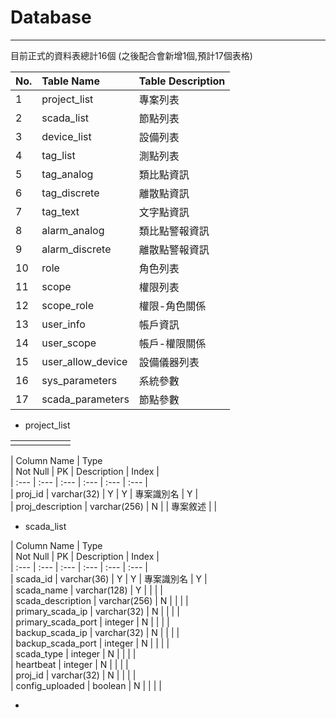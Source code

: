 # Database

---

目前正式的資料表總計16個 \(之後配合會新增1個,預計17個表格\)

| No. | Table Name | Table Description |
| :--- | :--- | :--- |
| 1 | project\_list | 專案列表 |
| 2 | scada\_list | 節點列表 |
| 3 | device\_list | 設備列表 |
| 4 | tag\_list | 測點列表 |
| 5 | tag\_analog | 類比點資訊 |
| 6 | tag\_discrete | 離散點資訊 |
| 7 | tag\_text | 文字點資訊 |
| 8 | alarm\_analog | 類比點警報資訊 |
| 9 | alarm\_discrete | 離散點警報資訊 |
| 10 | role | 角色列表 |
| 11 | scope | 權限列表 |
| 12 | scope\_role | 權限-角色關係 |
| 13 | user\_info | 帳戶資訊 |
| 14 | user\_scope | 帳戶-權限關係 |
| 15 | user\_allow\_device | 設備儀器列表 |
| 16 | sys\_parameters | 系統參數 |
| 17 | scada\_parameters | 節點參數 |

* project\_list

|  |  |  |  |  |  |
| :--- | :--- | :--- | :--- | :--- | :--- |
|  |  |  |  |  |  |

\| Column Name \| Type  
 \| Not  Null \| PK \| Description \| Index \|  
\| :--- \| :--- \| :--- \| :--- \| :--- \| :--- \|  
\| proj\_id \| varchar\(32\) \| Y \| Y \| 專案識別名 \| Y \|  
\| proj\_description \| varchar\(256\) \| N \|  \| 專案敘述 \|  \|

* scada\_list

\| Column Name \| Type  
 \| Not  Null \| PK \| Description \| Index \|  
\| :--- \| :--- \| :--- \| :--- \| :--- \| :--- \|  
\| scada\_id \| varchar\(36\) \| Y \| Y \| 專案識別名 \| Y \|  
\| scada\_name \| varchar\(128\) \| Y \|  \|  \|  \|  
\| scada\_description \| varchar\(256\) \| N \|  \|  \|  \|  
\| primary\_scada\_ip  \| varchar\(32\) \| N \|  \|  \|  \|  
\| primary\_scada\_port  \|  integer  \| N \|  \|  \|  \|  
\| backup\_scada\_ip \| varchar\(32\) \| N \|  \|  \|  \|  
\| backup\_scada\_port \|  integer  \| N \|  \|  \|  \|  
\| scada\_type  \|  integer  \| N \|  \|  \|  \|  
\| heartbeat  \|  integer  \| N \|  \|  \|  \|  
\| proj\_id \| varchar\(32\) \| N \|  \|  \|  \|  
\| config\_uploaded \| boolean \| N \|  \|  \|  \|

* 


